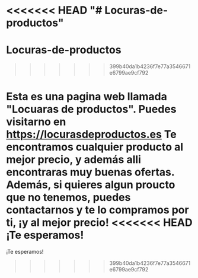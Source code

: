 <<<<<<< HEAD
"# Locuras-de-productos" 
=======
# Locuras-de-productos
>>>>>>> 399b40da1b4236f7e77a3546671e6799ae9cf792

Esta es una pagina web llamada "Locuaras de productos". Puedes visitarno en https://locurasdeproductos.es
Te encontramos cualquier producto al mejor precio, y además alli encontraras muy buenas ofertas.
Además, si quieres algun proucto que no tenemos, puedes contactarnos y te lo compramos por ti, ¡y al mejor precio!
<<<<<<< HEAD
¡Te esperamos!
=======
¡Te esperamos!
>>>>>>> 399b40da1b4236f7e77a3546671e6799ae9cf792
